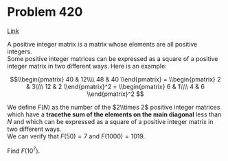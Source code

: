 # Problem 420

[Link](https://projecteuler.net/problem=420)

A positive integer matrix is a matrix whose elements are all positive integers.  
Some positive integer matrices can be expressed as a square of a positive integer matrix in two different ways. Here is an example:

$$\\begin{pmatrix} 40 & 12\\\\ 48 & 40 \\end{pmatrix} = \\begin{pmatrix} 2 & 3\\\\ 12 & 2 \\end{pmatrix}^2 = \\begin{pmatrix} 6 & 1\\\\ 4 & 6 \\end{pmatrix}^2 $$

We define $F(N)$ as the number of the $2\\times 2$ positive integer matrices which have a **tracethe sum of the elements on the main diagonal** less than $N$ and which can be expressed as a square of a positive integer matrix in two different ways.  
We can verify that $F(50) = 7$ and $F(1000) = 1019$. 

Find $F(10^7)$.

